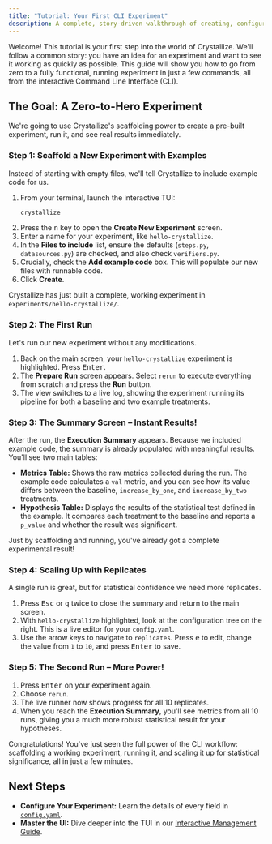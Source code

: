 ```yaml
---
title: "Tutorial: Your First CLI Experiment"
description: A complete, story-driven walkthrough of creating, configuring, and running an experiment from the command line.
---
```


Welcome! This tutorial is your first step into the world of Crystallize. We'll follow a common story: you have an idea for an experiment and want to see it working as quickly as possible. This guide will show you how to go from zero to a fully functional, running experiment in just a few commands, all from the interactive Command Line Interface (CLI).

## The Goal: A Zero-to-Hero Experiment

We're going to use Crystallize's scaffolding power to create a pre-built experiment, run it, and see real results immediately.

### Step 1: Scaffold a New Experiment with Examples

Instead of starting with empty files, we'll tell Crystallize to include example code for us.

1. From your terminal, launch the interactive TUI:
   ```bash
   crystallize
   ```
2. Press the <kbd>n</kbd> key to open the **Create New Experiment** screen.
3. Enter a name for your experiment, like `hello-crystallize`.
4. In the **Files to include** list, ensure the defaults (`steps.py`, `datasources.py`) are checked, and also check `verifiers.py`.
5. Crucially, check the **Add example code** box. This will populate our new files with runnable code.
6. Click **Create**.

Crystallize has just built a complete, working experiment in `experiments/hello-crystallize/`.

### Step 2: The First Run

Let's run our new experiment without any modifications.

1. Back on the main screen, your `hello-crystallize` experiment is highlighted. Press <kbd>Enter</kbd>.
2. The **Prepare Run** screen appears. Select `rerun` to execute everything from scratch and press the **Run** button.
3. The view switches to a live log, showing the experiment running its pipeline for both a baseline and two example treatments.

### Step 3: The Summary Screen – Instant Results!

After the run, the **Execution Summary** appears. Because we included example code, the summary is already populated with meaningful results. You'll see two main tables:

- **Metrics Table:** Shows the raw metrics collected during the run. The example code calculates a `val` metric, and you can see how its value differs between the baseline, `increase_by_one`, and `increase_by_two` treatments.
- **Hypothesis Table:** Displays the results of the statistical test defined in the example. It compares each treatment to the baseline and reports a `p_value` and whether the result was significant.

Just by scaffolding and running, you've already got a complete experimental result!

### Step 4: Scaling Up with Replicates

A single run is great, but for statistical confidence we need more replicates.

1. Press <kbd>Esc</kbd> or <kbd>q</kbd> twice to close the summary and return to the main screen.
2. With `hello-crystallize` highlighted, look at the configuration tree on the right. This is a live editor for your `config.yaml`.
3. Use the arrow keys to navigate to `replicates`. Press <kbd>e</kbd> to edit, change the value from `1` to `10`, and press <kbd>Enter</kbd> to save.

### Step 5: The Second Run – More Power!

1. Press <kbd>Enter</kbd> on your experiment again.
2. Choose `rerun`.
3. The live runner now shows progress for all 10 replicates.
4. When you reach the **Execution Summary**, you'll see metrics from all 10 runs, giving you a much more robust statistical result for your hypotheses.

Congratulations! You've just seen the full power of the CLI workflow: scaffolding a working experiment, running it, and scaling it up for statistical significance, all in just a few minutes.

## Next Steps

- **Configure Your Experiment:** Learn the details of every field in [`config.yaml`](./how-to-configure.md).
- **Master the UI:** Dive deeper into the TUI in our [Interactive Management Guide](./how-to-interactive.md).
